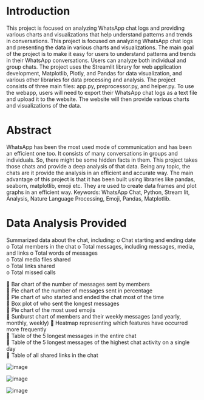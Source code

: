 # Introduction

This project is focused on analyzing WhatsApp chat logs and providing various charts and 
visualizations that help understand patterns and trends in conversations. This project is 
focused on analyzing WhatsApp chat logs and presenting the data in various charts and 
visualizations. The main goal of the project is to make it easy for users to understand 
patterns and trends in their WhatsApp conversations. Users can analyze both individual and 
group chats. The project uses the Streamlit library for web application development, 
Matplotlib, Plotly, and Pandas for data visualization, and various other libraries for data 
processing and analysis. The project consists of three main files: app.py, preprocessor.py, 
and helper.py. To use the webapp, users will need to export their WhatsApp chat logs as a 
text file and upload it to the website. The website will then provide various charts and 
visualizations of the data.

# Abstract

WhatsApp has been the most used mode of communication and has been an efficient one 
too. It consists of many conversations in groups and individuals. So, there might be some 
hidden facts in them. This project takes those chats and provide a deep analysis of that 
data. Being any topic, the chats are it provide the analysis in an efficient and accurate way. 
The main advantage of this project is that it has been built using libraries like pandas, 
seaborn, matplotlib, emoji etc. They are used to create data frames and plot graphs in an 
efficient way. Keywords: WhatsApp Chat, Python, Stream lit, Analysis, Nature Language 
Processing, Emoji, Pandas, Matplotlib.

# Data Analysis Provided

 Summarized data about the chat, including: 
o Chat starting and ending date  
o Total members in the chat 
o Total messages, including messages, media, and links 
o Total words of messages  
o Total media files shared  
o Total links shared  
o Total missed calls 
 
 

 Bar chart of the number of messages sent by members   
 Pie chart of the number of messages sent in percentage  
 Pie chart of who started and ended the chat most of the time  
  Box plot of who sent the longest messages  
 Pie chart of the most used emojis   
 Sunburst chart of members and their weekly messages (and yearly, monthly, weekly) 
  Heatmap representing which features have occurred more frequently   
 Table of the 5 longest messages in the entire chat   
 Table of the 5 longest messages of the highest chat activity on a single day   
 Table of all shared links in the chat 

![image](https://github.com/MArifBrohi/Machine-Learning-Projects/assets/105107942/925f2e85-5335-4165-996d-5125ca301cde)

![image](https://github.com/MArifBrohi/Machine-Learning-Projects/assets/105107942/bd86c22c-b183-46e6-8fa7-cabd4f9e1541)

![image](https://github.com/MArifBrohi/Machine-Learning-Projects/assets/105107942/09d497fe-e990-4aad-8537-1a26aa9d87af)






